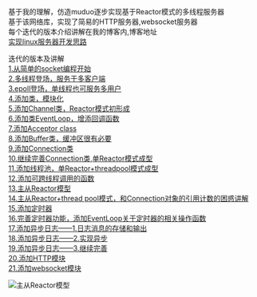 基于我的理解，仿造muduo逐步实现基于Reactor模式的多线程服务器  
基于该网络库，实现了简易的HTTP服务器,websocket服务器  
每个迭代的版本介绍讲解在我的博客内,博客地址  
[实现linux服务器开发思路](https://blog.csdn.net/m0_57408211/article/details/127062135)  

迭代的版本及讲解  
[1.从简单的socket编程开始](https://blog.csdn.net/m0_57408211/article/details/127062399?csdn_share_tail=%7B%22type%22%3A%22blog%22%2C%22rType%22%3A%22article%22%2C%22rId%22%3A%22127062399%22%2C%22source%22%3A%22m0_57408211%22%7D)  
[2.多线程登场，服务于多客户端](https://blog.csdn.net/m0_57408211/article/details/127098028?csdn_share_tail=%7B%22type%22%3A%22blog%22%2C%22rType%22%3A%22article%22%2C%22rId%22%3A%22127098028%22%2C%22source%22%3A%22m0_57408211%22%7D)  
[3.epoll登场，单线程也可服务多用户](https://blog.csdn.net/m0_57408211/article/details/127113376?csdn_share_tail=%7B%22type%22%3A%22blog%22%2C%22rType%22%3A%22article%22%2C%22rId%22%3A%22127113376%22%2C%22source%22%3A%22m0_57408211%22%7D)  
[4.添加类，模块化](https://blog.csdn.net/m0_57408211/article/details/127114621?csdn_share_tail=%7B%22type%22%3A%22blog%22%2C%22rType%22%3A%22article%22%2C%22rId%22%3A%22127114621%22%2C%22source%22%3A%22m0_57408211%22%7D)  
[5.添加Channel类，Reactor模式初形成](https://blog.csdn.net/m0_57408211/article/details/127131889?csdn_share_tail=%7B%22type%22%3A%22blog%22%2C%22rType%22%3A%22article%22%2C%22rId%22%3A%22127131889%22%2C%22source%22%3A%22m0_57408211%22%7D)  
[6.添加类EventLoop，增添回调函数](https://blog.csdn.net/m0_57408211/article/details/127207753?csdn_share_tail=%7B%22type%22%3A%22blog%22%2C%22rType%22%3A%22article%22%2C%22rId%22%3A%22127207753%22%2C%22source%22%3A%22m0_57408211%22%7D)  
[7.添加Acceptor class](https://blog.csdn.net/m0_57408211/article/details/127353232)  
[8.添加Buffer类，缓冲区很有必要](https://blog.csdn.net/m0_57408211/article/details/127212068?csdn_share_tail=%7B%22type%22%3A%22blog%22%2C%22rType%22%3A%22article%22%2C%22rId%22%3A%22127212068%22%2C%22source%22%3A%22m0_57408211%22%7D)  
[9.添加Connection类](https://blog.csdn.net/m0_57408211/article/details/127523347)  
[10.继续完善Connection类,单Reactor模式成型](https://blog.csdn.net/m0_57408211/article/details/127600392)  
[11.添加线程池，单Reactor+threadpool模式成型](https://blog.csdn.net/m0_57408211/article/details/127705002)  
[12.添加可跨线程调用的函数](https://blog.csdn.net/m0_57408211/article/details/127889905?csdn_share_tail=%7B%22type%22%3A%22blog%22%2C%22rType%22%3A%22article%22%2C%22rId%22%3A%22127889905%22%2C%22source%22%3A%22m0_57408211%22%7D)  
[13.主从Reactor模型](https://blog.csdn.net/m0_57408211/article/details/127945747?csdn_share_tail=%7B%22type%22%3A%22blog%22%2C%22rType%22%3A%22article%22%2C%22rId%22%3A%22127945747%22%2C%22source%22%3A%22m0_57408211%22%7D)  
[14.主从Reactor+thread pool模式，和Connection对象的引用计数的困惑讲解](https://blog.csdn.net/m0_57408211/article/details/127982843?csdn_share_tail=%7B%22type%22%3A%22blog%22%2C%22rType%22%3A%22article%22%2C%22rId%22%3A%22127982843%22%2C%22source%22%3A%22m0_57408211%22%7D)  
[15.添加定时器](https://blog.csdn.net/m0_57408211/article/details/128169787)  
[16.完善定时器功能，添加EventLoop关于定时器的相关操作函数](https://blog.csdn.net/m0_57408211/article/details/128192045)  
[17.添加异步日志——1.日志消息的存储和输出](https://blog.csdn.net/m0_57408211/article/details/127932842)  
[18.添加异步日志——2.实现异步](https://blog.csdn.net/m0_57408211/article/details/127937029)  
[19.添加异步日志——3.继续完善](https://blog.csdn.net/m0_57408211/article/details/127942786?spm=1001.2014.3001.5502)  
[20.添加HTTP模块](https://blog.csdn.net/m0_57408211/article/details/128385213)  
[21.添加websocket模块](https://blog.csdn.net/m0_57408211/article/details/130743106?csdn_share_tail=%7B%22type%22%3A%22blog%22%2C%22rType%22%3A%22article%22%2C%22rId%22%3A%22130743106%22%2C%22source%22%3A%22m0_57408211%22%7D)  


![主从Reactor模型](https://gao-xiao-long.github.io/img/in-post/multi_reactor.png)  

